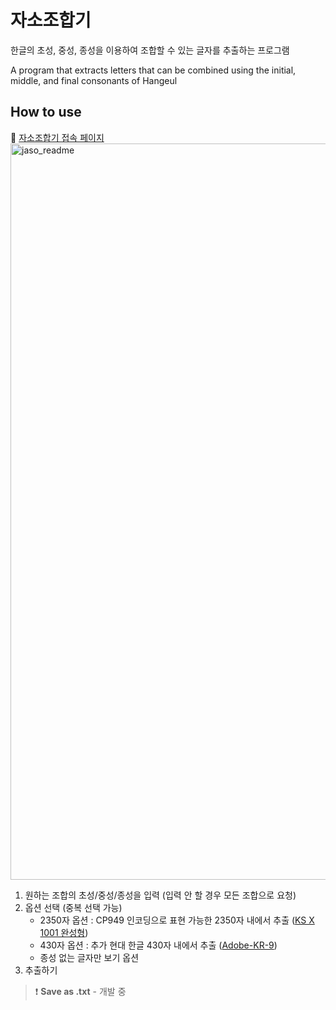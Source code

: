 
# 자소조합기
한글의 초성, 중성, 종성을 이용하여 조합할 수 있는 글자를 추출하는 프로그램

A program that extracts letters that can be combined using the initial, middle, and final consonants of Hangeul




## How to use

📎 [자소조합기 접속 페이지](https://jerry-sy.github.io/jaso/)
<img width="1178" alt="jaso_readme" src="https://user-images.githubusercontent.com/22640433/160767858-4e484742-f7bb-41cf-80a5-fc61418987f5.png">


1. 원하는 조합의 초성/중성/종성을 입력 (입력 안 할 경우 모든 조합으로 요청)
2. 옵션 선택 (중복 선택 가능)
	- 2350자 옵션 : CP949 인코딩으로 표현 가능한 2350자 내에서 추출 ([KS X 1001 완성형](https://namu.wiki/w/%EC%99%84%EC%84%B1%ED%98%95/%ED%95%9C%EA%B8%80%20%EB%AA%A9%EB%A1%9D/KS%20X%201001))
	- 430자 옵션 : 추가 현대 한글 430자 내에서 추출 ([Adobe-KR-9](https://namu.wiki/w/%EC%99%84%EC%84%B1%ED%98%95/%ED%95%9C%EA%B8%80%20%EB%AA%A9%EB%A1%9D/Adobe-KR-9?rev=16#rfn-1))
	- 종성 없는 글자만 보기 옵션
3. 추출하기


> ❗️ **Save as .txt** - 개발 중
